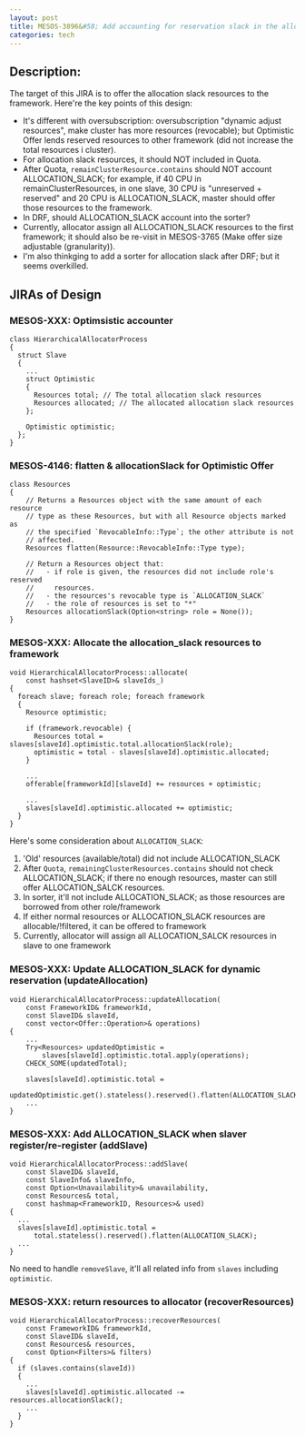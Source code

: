 ```yaml
---
layout: post
title: MESOS-3896&#58; Add accounting for reservation slack in the allocator
categories: tech
---
```


## Description: 

The target of this JIRA is to offer the allocation slack resources to the framework. Here're the key points of this design:

- It's different with oversubscription: oversubscription "dynamic adjust resources", make cluster has more resources (revocable); but Optimistic Offer lends reserved resources to other framework (did not increase the total resources i cluster).
- For allocation slack resources, it should NOT included in Quota.
- After Quota, `remainClusterResource.contains` should NOT account ALLOCATION_SLACK; for example, if 40 CPU in remainClusterResources, in one slave, 30 CPU is "unreserved + reserved" and 20 CPU is ALLOCATION_SLACK, master should offer those resources to the framework.
- In DRF, should ALLOCATION_SLACK account into the sorter?
- Currently, allocator assign all ALLOCATION_SLACK resources to the first framework; it should also be re-visit in MESOS-3765 (Make offer size adjustable (granularity)).
- I'm also thinkging to add a sorter for allocation slack after DRF; but it seems overkilled.


## JIRAs of Design

### MESOS-XXX: Optimsistic accounter

    class HierarchicalAllocatorProcess 
    {
      struct Slave
      {
        ...
        struct Optimistic 
        {
          Resources total; // The total allocation slack resources
          Resources allocated; // The allocated allocation slack resources
        };
    
        Optimistic optimistic;
      };
    }

### MESOS-4146: flatten & allocationSlack for Optimistic Offer

    class Resources
    {
        // Returns a Resources object with the same amount of each resource
        // type as these Resources, but with all Resource objects marked as
        // the specified `RevocableInfo::Type`; the other attribute is not
        // affected.
        Resources flatten(Resource::RevocableInfo::Type type);

        // Return a Resources object that:
        //   - if role is given, the resources did not include role's reserved
        //     resources.
        //   - the resources's revocable type is `ALLOCATION_SLACK`
        //   - the role of resources is set to "*"
        Resources allocationSlack(Option<string> role = None());
    }

### MESOS-XXX: Allocate the allocation_slack resources to framework

    void HierarchicalAllocatorProcess::allocate(
        const hashset<SlaveID>& slaveIds_)
    {
      foreach slave; foreach role; foreach framework
      {
        Resource optimistic;

        if (framework.revocable) {
          Resources total = slaves[slaveId].optimistic.total.allocationSlack(role);
          optimistic = total - slaves[slaveId].optimistic.allocated;
        }

        ...
        offerable[frameworkId][slaveId] += resources + optimistic;

        ...
        slaves[slaveId].optimistic.allocated += optimistic;
      }
    }

  
Here's some consideration about `ALLOCATION_SLACK`:

1. 'Old' resources (available/total) did not include ALLOCATION_SLACK
2. After `Quota`, `remainingClusterResources.contains` should not check ALLOCATION_SLACK; if there no enough resources,  master can still offer ALLOCATION_SALCK resources.
3. In sorter, it'll not include ALLOCATION_SLACK; as those resources are borrowed from other role/framework
4. If either normal resources or ALLOCATION_SLACK resources are allocable/!filtered, it can be offered to framework
5. Currently, allocator will assign all ALLOCATION_SALCK resources in slave to one framework

### MESOS-XXX: Update ALLOCATION_SLACK for dynamic reservation (updateAllocation)

    void HierarchicalAllocatorProcess::updateAllocation(
        const FrameworkID& frameworkId,
        const SlaveID& slaveId,
        const vector<Offer::Operation>& operations)
    {
        ...
        Try<Resources> updatedOptimistic =
            slaves[slaveId].optimistic.total.apply(operations);
        CHECK_SOME(updatedTotal);

        slaves[slaveId].optimistic.total =
            updatedOptimistic.get().stateless().reserved().flatten(ALLOCATION_SLACK);
        ...
    }
    
### MESOS-XXX: Add ALLOCATION_SLACK when slaver register/re-register (addSlave)

    void HierarchicalAllocatorProcess::addSlave(
        const SlaveID& slaveId,
        const SlaveInfo& slaveInfo,
        const Option<Unavailability>& unavailability,
        const Resources& total,
        const hashmap<FrameworkID, Resources>& used)
    {
      ...
      slaves[slaveId].optimistic.total =
          total.stateless().reserved().flatten(ALLOCATION_SLACK);
      ...
    }
  
No need to handle `removeSlave`, it'll all related info from `slaves` including `optimistic`.

### MESOS-XXX: return resources to allocator (recoverResources)

    void HierarchicalAllocatorProcess::recoverResources(
        const FrameworkID& frameworkId,
        const SlaveID& slaveId,
        const Resources& resources,
        const Option<Filters>& filters)
    {
      if (slaves.contains(slaveId))
      {
        ...
        slaves[slaveId].optimistic.allocated -= resources.allocationSlack();
        ...
      }
    }


